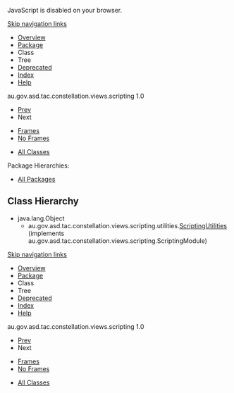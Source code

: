 <div>

JavaScript is disabled on your browser.

</div>

<div class="topNav">

<span id="navbar.top"></span>

<div class="skipNav">

[Skip navigation links](#skip.navbar.top "Skip navigation links")

</div>

<span id="navbar.top.firstrow"></span>

-   [Overview](../../../../../../../overview-summary.html)
-   [Package](package-summary.html)
-   Class
-   Tree
-   [Deprecated](../../../../../../../deprecated-list.html)
-   [Index](../../../../../../../index-all.html)
-   [Help](../../../../../../../help-doc.html)

<div class="aboutLanguage">

au.gov.asd.tac.constellation.views.scripting 1.0

</div>

</div>

<div class="subNav">

-   [Prev](../../../../../../../au/gov/asd/tac/constellation/scripting/graph/iterators/package-tree.html)
-   Next

<!-- -->

-   [Frames](../../../../../../../index.html?au/gov/asd/tac/constellation/scripting/utilities/package-tree.html)
-   [No Frames](package-tree.html)

<!-- -->

-   [All Classes](../../../../../../../allclasses-noframe.html)

<div>

</div>

<span id="skip.navbar.top"></span>

</div>

<div class="header">

<span class="packageHierarchyLabel">Package Hierarchies:</span>

-   [All Packages](../../../../../../../overview-tree.html)

</div>

<div class="contentContainer">

## Class Hierarchy

-   java.lang.Object
    -   au.gov.asd.tac.constellation.views.scripting.utilities.[<span
        class="typeNameLink">ScriptingUtilities</span>](../../../../../../../au/gov/asd/tac/constellation/scripting/utilities/ScriptingUtilities.html "class in au.gov.asd.tac.constellation.views.scripting.utilities")
        (implements
        au.gov.asd.tac.constellation.views.scripting.ScriptingModule)

</div>

<div class="bottomNav">

<span id="navbar.bottom"></span>

<div class="skipNav">

[Skip navigation links](#skip.navbar.bottom "Skip navigation links")

</div>

<span id="navbar.bottom.firstrow"></span>

-   [Overview](../../../../../../../overview-summary.html)
-   [Package](package-summary.html)
-   Class
-   Tree
-   [Deprecated](../../../../../../../deprecated-list.html)
-   [Index](../../../../../../../index-all.html)
-   [Help](../../../../../../../help-doc.html)

<div class="aboutLanguage">

au.gov.asd.tac.constellation.views.scripting 1.0

</div>

</div>

<div class="subNav">

-   [Prev](../../../../../../../au/gov/asd/tac/constellation/scripting/graph/iterators/package-tree.html)
-   Next

<!-- -->

-   [Frames](../../../../../../../index.html?au/gov/asd/tac/constellation/scripting/utilities/package-tree.html)
-   [No Frames](package-tree.html)

<!-- -->

-   [All Classes](../../../../../../../allclasses-noframe.html)

<div>

</div>

<span id="skip.navbar.bottom"></span>

</div>
